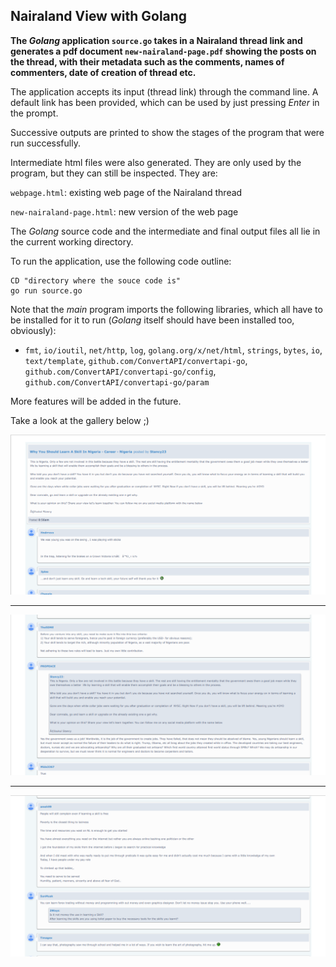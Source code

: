 ## Nairaland View with Golang

**The *Golang* application `source.go` takes in a Nairaland thread link and generates a pdf document `new-nairaland-page.pdf` showing the posts on the thread, with their metadata such as the comments, names of commenters, date of creation of thread etc.**

The application accepts its input (thread link) through the command line. A default link has been provided, which can be used by just pressing *Enter* in the prompt.

Successive outputs are printed to show the stages of the program that were run successfully.

Intermediate html files were also generated. They are only used by the program, but they can still be inspected. They are:

`webpage.html`: existing web page of the Nairaland thread

`new-nairaland-page.html`: new version of the web page

The *Golang* source code and the intermediate and final output files all lie in the current working directory.

To run the application, use the following code outline:

	CD "directory where the souce code is"
	go run source.go

Note that the *main* program imports the following libraries, which all have to be installed for it to run (*Golang* itself should have been installed too, obviously):

- `fmt`, `io/ioutil`, `net/http`, `log`, `golang.org/x/net/html`, `strings`, `bytes`, `io`, `text/template`, `github.com/ConvertAPI/convertapi-go`, `github.com/ConvertAPI/convertapi-go/config`, `github.com/ConvertAPI/convertapi-go/param`

More features will be added in the future.

Take a look at the gallery below ;)

![img1](img1.png)

---

![img2](img2.png)

---

![img3](img3.png)

